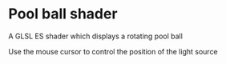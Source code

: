 # Pool ball shader

A GLSL ES shader which displays a rotating pool ball

Use the mouse cursor to control the position of the light source
